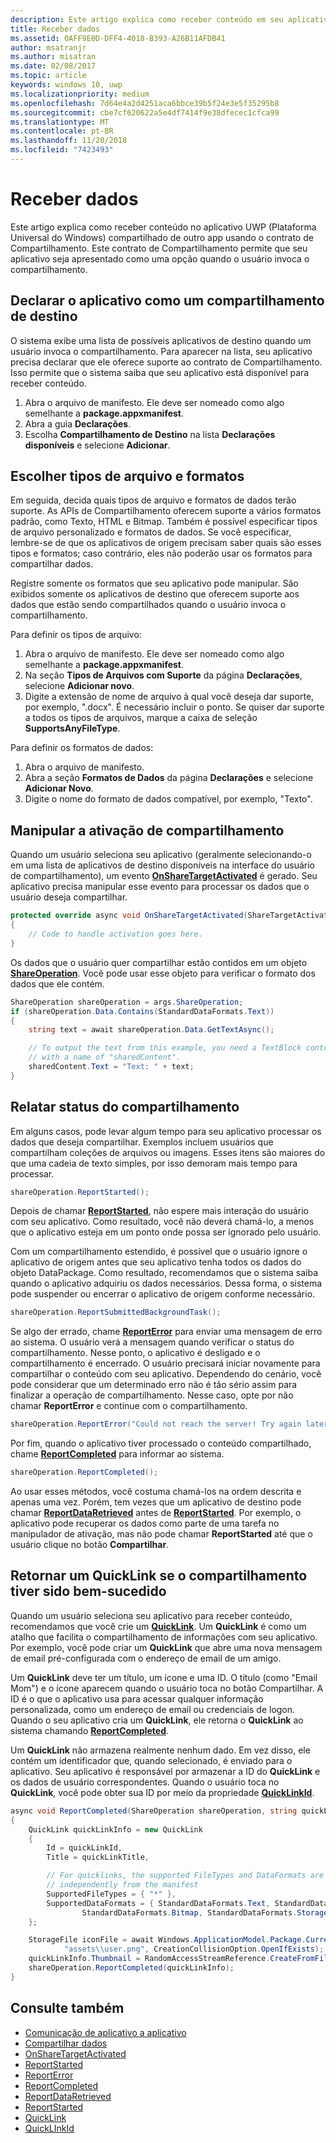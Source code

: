 ```yaml
---
description: Este artigo explica como receber conteúdo em seu aplicativo UWP (Plataforma Universal do Windows) compartilhado de outro aplicativo usando o contrato de Compartilhamento. Este contrato de Compartilhamento permite que seu aplicativo seja apresentado como uma opção quando o usuário invoca o compartilhamento.
title: Receber dados
ms.assetid: 0AFF9E0D-DFF4-4018-B393-A26B11AFDB41
author: msatranjr
ms.author: misatran
ms.date: 02/08/2017
ms.topic: article
keywords: windows 10, uwp
ms.localizationpriority: medium
ms.openlocfilehash: 7d64e4a2d4251aca6bbce39b5f24e3e5f35295b8
ms.sourcegitcommit: cbe7cf620622a5e4df7414f9e38dfecec1cfca99
ms.translationtype: MT
ms.contentlocale: pt-BR
ms.lasthandoff: 11/20/2018
ms.locfileid: "7423493"
---
```

# <a name="receive-data"></a>Receber dados



Este artigo explica como receber conteúdo no aplicativo UWP (Plataforma Universal do Windows) compartilhado de outro app usando o contrato de Compartilhamento. Este contrato de Compartilhamento permite que seu aplicativo seja apresentado como uma opção quando o usuário invoca o compartilhamento.

## <a name="declare-your-app-as-a-share-target"></a>Declarar o aplicativo como um compartilhamento de destino

O sistema exibe uma lista de possíveis aplicativos de destino quando um usuário invoca o compartilhamento. Para aparecer na lista, seu aplicativo precisa declarar que ele oferece suporte ao contrato de Compartilhamento. Isso permite que o sistema saiba que seu aplicativo está disponível para receber conteúdo.

1.  Abra o arquivo de manifesto. Ele deve ser nomeado como algo semelhante a **package.appxmanifest**.
2.  Abra a guia **Declarações**.
3.  Escolha **Compartilhamento de Destino** na lista **Declarações disponíveis** e selecione **Adicionar**.

## <a name="choose-file-types-and-formats"></a>Escolher tipos de arquivo e formatos

Em seguida, decida quais tipos de arquivo e formatos de dados terão suporte. As APIs de Compartilhamento oferecem suporte a vários formatos padrão, como Texto, HTML e Bitmap. Também é possível especificar tipos de arquivo personalizado e formatos de dados. Se você especificar, lembre-se de que os aplicativos de origem precisam saber quais são esses tipos e formatos; caso contrário, eles não poderão usar os formatos para compartilhar dados.

Registre somente os formatos que seu aplicativo pode manipular. São exibidos somente os aplicativos de destino que oferecem suporte aos dados que estão sendo compartilhados quando o usuário invoca o compartilhamento.

Para definir os tipos de arquivo:

1.  Abra o arquivo de manifesto. Ele deve ser nomeado como algo semelhante a **package.appxmanifest**.
2.  Na seção **Tipos de Arquivos com Suporte** da página **Declarações**, selecione **Adicionar novo**.
3.  Digite a extensão de nome de arquivo à qual você deseja dar suporte, por exemplo, ".docx". É necessário incluir o ponto. Se quiser dar suporte a todos os tipos de arquivos, marque a caixa de seleção **SupportsAnyFileType**.

Para definir os formatos de dados:

1.  Abra o arquivo de manifesto.
2.  Abra a seção **Formatos de Dados** da página **Declarações** e selecione **Adicionar Novo**.
3.  Digite o nome do formato de dados compatível, por exemplo, "Texto".

## <a name="handle-share-activation"></a>Manipular a ativação de compartilhamento

Quando um usuário seleciona seu aplicativo (geralmente selecionando-o em uma lista de aplicativos de destino disponíveis na interface do usuário de compartilhamento), um evento [**OnShareTargetActivated**](https://msdn.microsoft.com/library/windows/apps/Windows.UI.Xaml.Application.OnShareTargetActivated(Windows.ApplicationModel.Activation.ShareTargetActivatedEventArgs)) é gerado. Seu aplicativo precisa manipular esse evento para processar os dados que o usuário deseja compartilhar.

<!-- For some reason, the snippets in this file are all inline in the WDCML topic. Suggest moving to VS project with rest of snippets. -->
```cs
protected override async void OnShareTargetActivated(ShareTargetActivatedEventArgs args)
{
    // Code to handle activation goes here. 
} 
```

Os dados que o usuário quer compartilhar estão contidos em um objeto [**ShareOperation**](https://msdn.microsoft.com/library/windows/apps/Windows.ApplicationModel.DataTransfer.ShareTarget.ShareOperation). Você pode usar esse objeto para verificar o formato dos dados que ele contém.

```cs
ShareOperation shareOperation = args.ShareOperation;
if (shareOperation.Data.Contains(StandardDataFormats.Text))
{
    string text = await shareOperation.Data.GetTextAsync();

    // To output the text from this example, you need a TextBlock control
    // with a name of "sharedContent".
    sharedContent.Text = "Text: " + text;
} 
```

## <a name="report-sharing-status"></a>Relatar status do compartilhamento

Em alguns casos, pode levar algum tempo para seu aplicativo processar os dados que deseja compartilhar. Exemplos incluem usuários que compartilham coleções de arquivos ou imagens. Esses itens são maiores do que uma cadeia de texto simples, por isso demoram mais tempo para processar.

```cs
shareOperation.ReportStarted(); 
```

Depois de chamar [**ReportStarted**](https://msdn.microsoft.com/library/windows/apps/Windows.ApplicationModel.DataTransfer.ShareTarget.ShareOperation.ReportStarted), não espere mais interação do usuário com seu aplicativo. Como resultado, você não deverá chamá-lo, a menos que o aplicativo esteja em um ponto onde possa ser ignorado pelo usuário.

Com um compartilhamento estendido, é possível que o usuário ignore o aplicativo de origem antes que seu aplicativo tenha todos os dados do objeto DataPackage. Como resultado, recomendamos que o sistema saiba quando o aplicativo adquiriu os dados necessários. Dessa forma, o sistema pode suspender ou encerrar o aplicativo de origem conforme necessário.

```cs
shareOperation.ReportSubmittedBackgroundTask(); 
```

Se algo der errado, chame [**ReportError**](https://msdn.microsoft.com/library/windows/apps/Windows.ApplicationModel.DataTransfer.ShareTarget.ShareOperation.ReportError(System.String)) para enviar uma mensagem de erro ao sistema. O usuário verá a mensagem quando verificar o status do compartilhamento. Nesse ponto, o aplicativo é desligado e o compartilhamento é encerrado. O usuário precisará iniciar novamente para compartilhar o conteúdo com seu aplicativo. Dependendo do cenário, você pode considerar que um determinado erro não é tão sério assim para finalizar a operação de compartilhamento. Nesse caso, opte por não chamar **ReportError** e continue com o compartilhamento.

```cs
shareOperation.ReportError("Could not reach the server! Try again later."); 
```

Por fim, quando o aplicativo tiver processado o conteúdo compartilhado, chame [**ReportCompleted**](https://msdn.microsoft.com/library/windows/apps/Windows.ApplicationModel.DataTransfer.ShareTarget.ShareOperation.ReportCompleted) para informar ao sistema.

```cs
shareOperation.ReportCompleted();
```

Ao usar esses métodos, você costuma chamá-los na ordem descrita e apenas uma vez. Porém, tem vezes que um aplicativo de destino pode chamar [**ReportDataRetrieved**](https://msdn.microsoft.com/library/windows/apps/Windows.ApplicationModel.DataTransfer.ShareTarget.ShareOperation.ReportDataRetrieved) antes de [**ReportStarted**](https://msdn.microsoft.com/library/windows/apps/Windows.ApplicationModel.DataTransfer.ShareTarget.ShareOperation.ReportStarted). Por exemplo, o aplicativo pode recuperar os dados como parte de uma tarefa no manipulador de ativação, mas não pode chamar **ReportStarted** até que o usuário clique no botão **Compartilhar**.

## <a name="return-a-quicklink-if-sharing-was-successful"></a>Retornar um QuickLink se o compartilhamento tiver sido bem-sucedido

Quando um usuário seleciona seu aplicativo para receber conteúdo, recomendamos que você crie um [**QuickLink**](https://msdn.microsoft.com/library/windows/apps/Windows.ApplicationModel.DataTransfer.ShareTarget.QuickLink). Um **QuickLink** é como um atalho que facilita o compartilhamento de informações com seu aplicativo. Por exemplo, você pode criar um **QuickLink** que abre uma nova mensagem de email pré-configurada com o endereço de email de um amigo.

Um **QuickLink** deve ter um título, um ícone e uma ID. O título (como "Email Mom") e o ícone aparecem quando o usuário toca no botão Compartilhar. A ID é o que o aplicativo usa para acessar qualquer informação personalizada, como um endereço de email ou credenciais de logon. Quando o seu aplicativo cria um **QuickLink**, ele retorna o **QuickLink** ao sistema chamando [**ReportCompleted**](https://msdn.microsoft.com/library/windows/apps/Windows.ApplicationModel.DataTransfer.ShareTarget.ShareOperation.ReportCompleted).

Um **QuickLink** não armazena realmente nenhum dado. Em vez disso, ele contém um identificador que, quando selecionado, é enviado para o aplicativo. Seu aplicativo é responsável por armazenar a ID do **QuickLink** e os dados de usuário correspondentes. Quando o usuário toca no **QuickLink**, você pode obter sua ID por meio da propriedade [**QuickLinkId**](https://msdn.microsoft.com/library/windows/apps/Windows.ApplicationModel.DataTransfer.ShareTarget.ShareOperation.QuickLinkId).

```cs
async void ReportCompleted(ShareOperation shareOperation, string quickLinkId, string quickLinkTitle)
{
    QuickLink quickLinkInfo = new QuickLink
    {
        Id = quickLinkId,
        Title = quickLinkTitle,

        // For quicklinks, the supported FileTypes and DataFormats are set 
        // independently from the manifest
        SupportedFileTypes = { "*" },
        SupportedDataFormats = { StandardDataFormats.Text, StandardDataFormats.Uri, 
                StandardDataFormats.Bitmap, StandardDataFormats.StorageItems }
    };

    StorageFile iconFile = await Windows.ApplicationModel.Package.Current.InstalledLocation.CreateFileAsync(
            "assets\\user.png", CreationCollisionOption.OpenIfExists);
    quickLinkInfo.Thumbnail = RandomAccessStreamReference.CreateFromFile(iconFile);
    shareOperation.ReportCompleted(quickLinkInfo);
}
```

## <a name="see-also"></a>Consulte também 

* [Comunicação de aplicativo a aplicativo](index.md)
* [Compartilhar dados](share-data.md)
* [OnShareTargetActivated](https://msdn.microsoft.com/library/windows/apps/windows.ui.xaml.application.onsharetargetactivated.aspx)
* [ReportStarted](https://msdn.microsoft.com/library/windows/apps/windows.applicationmodel.datatransfer.sharetarget.shareoperation.reportstarted.aspx)
* [ReportError](https://msdn.microsoft.com/library/windows/apps/windows.applicationmodel.datatransfer.sharetarget.shareoperation.reporterror.aspx)
* [ReportCompleted](https://msdn.microsoft.com/library/windows/apps/windows.applicationmodel.datatransfer.sharetarget.shareoperation.reportcompleted.aspx)
* [ReportDataRetrieved](https://msdn.microsoft.com/library/windows/apps/windows.applicationmodel.datatransfer.sharetarget.shareoperation.reportdataretrieved.aspx)
* [ReportStarted](https://msdn.microsoft.com/library/windows/apps/windows.applicationmodel.datatransfer.sharetarget.shareoperation.reportstarted.aspx)
* [QuickLink](https://msdn.microsoft.com/library/windows/apps/windows.applicationmodel.datatransfer.sharetarget.quicklink.aspx)
* [QuickLInkId](https://msdn.microsoft.com/library/windows/apps/windows.applicationmodel.datatransfer.sharetarget.quicklink.id.aspx)

